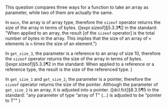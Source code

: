 This question compares three ways for a function to take an array as parameter, while two of them are actually the same.

In `main`, the array is of array type, therefore the `sizeof` operator returns the size of the array in terms of bytes. ([expr.sizeof]§5.3.3¶2 in the standard: "When applied to an array, the result [of the `sizeof` operator] is the total number of bytes in the array. This implies that the size of an array of `n` elements is `n` times the size of an element.")

In `get_size_3`, the parameter is a reference to an array of size 10, therefore the `sizeof` operator returns the size of the array in terms of bytes. ([expr.sizeof]§5.3.3¶2 in the standard: When applied to a reference or a reference type, the result is the size of the referenced type. )

In `get_size_1` and `get_size_2`, the parameter is a pointer, therefore the `sizeof` operator returns the size of the pointer. Although the parameter of `get_size_2` is an array, it is adjusted into a  pointer. ([dcl.fct]§8.3.5¶5 in the standard: "any parameter of type “array of T” (...) is adjusted to be “pointer to T”" )